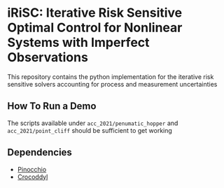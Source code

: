 # iRiSC: Iterative Risk Sensitive Optimal Control for Nonlinear Systems with Imperfect Observations

This repository contains the python implementation for the iterative risk sensitive solvers accounting for process and measurement uncertainties

## How To Run a Demo

The scripts available under `acc_2021/penumatic_hopper` and `acc_2021/point_cliff` should be sufficient to get working



## Dependencies

- [Pinocchio](https://github.com/stack-of-tasks/pinocchio)
- [Crocoddyl](https://github.com/loco-3d/crocoddyl)







